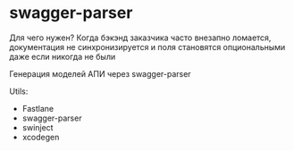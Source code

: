 # swagger-parser
Для чего нужен?
Когда бэкэнд заказчика часто внезапно ломается, документация не синхронизируется и поля становятся опциональными даже если никогда не были 

Генерация моделей АПИ через swagger-parser

Utils:
- Fastlane
- swagger-parser
- swinject
- xcodegen
